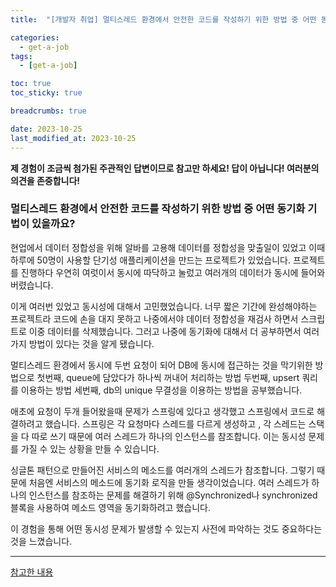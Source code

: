 ```yaml
---
title:  "[개발자 취업] 멀티스레드 환경에서 안전한 코드를 작성하기 위한 방법 중 어떤 동기화 기법이 있을까요?"

categories:
  - get-a-job
tags:
  - [get-a-job]

toc: true
toc_sticky: true

breadcrumbs: true

date: 2023-10-25
last_modified_at: 2023-10-25
---
```


**제 경험이 조금씩 첨가된 주관적인 답변이므로 참고만 하세요! 답이 아닙니다! 여러분의 의견을 존중합니다!**

### 멀티스레드 환경에서 안전한 코드를 작성하기 위한 방법 중 어떤 동기화 기법이 있을까요?

현업에서 데이터 정합성을 위해 알바를 고용해 데이터를 정합성을 맞출일이 있었고 이때 하루에 50명이 사용할 단기성 애플리케이션을 만드는 프로젝트가 있었습니다.
프로젝트를 진행하다 우연히 여럿이서 동시에 따닥하고 눌렀고 여러개의 데이터가 동시에 들어와버렸습니다.

이게 여러번 있었고 동시성에 대해서 고민했었습니다.
너무 짧은 기간에 완성해야하는 프로젝트라 코드에 손을 대지 못하고 나중에서야 데이터 정합성을 재검사 하면서 스크립트로 이중 데이터를 삭제했습니다.
그러고 나중에 동기화에 대해서 더 공부하면서 여러가지 방법이 있다는 것을 알게 됐습니다.

멀티스레드 환경에서 동시에 두번 요청이 되어 DB에 동시에 접근하는 것을 막기위한 방법으로
첫번째, queue에 담았다가 하나씩 꺼내어 처리하는 방법
두번째, upsert 쿼리를 이용하는 방법
세번째, db의 unique 무결성을 이용하는 방법을 공부했습니다.

애초에 요청이 두개 들어왔을때 문제가 스프링에 있다고 생각했고 스프링에서 코드로 해결하려고 했습니다.
스프링은 각 요청마다 스레드를 다르게 생성하고 , 각 스레드는 스택을 다 따로 쓰기 때문에 여러 스레드가 하나의 인스턴스를 참조합니다.
이는 동시성 문제를 가질 수 있는 상황을 만들 수 있습니다.

싱글톤 패턴으로 만들어진 서비스의 메소드를 여러개의 스레드가 참조합니다.
그렇기 때문에 처음엔 서비스의 메소드에 동기화 로직을 만들 생각이었습니다.
여러 스레드가 하나의 인스턴스를 참조하는 문제를 해결하기 위해 @Synchronized나 synchronized 블록을 사용하여 메소드 영역을 동기화하려고 했습니다.

이 경험을 통해 어떤 동시성 문제가 발생할 수 있는지 사전에 파악하는 것도 중요하다는 것을 느꼈습니다.

---
[참고한 내용](https://stackoverflow.com/questions/42091666/how-to-have-thread-safe-controller-in-spring-boot)
